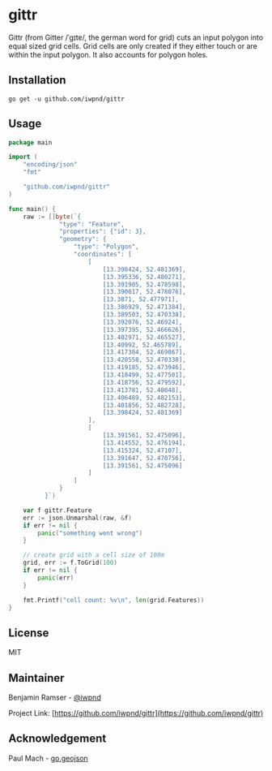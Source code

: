 # gittr

Gittr (from Gitter /ˈɡɪtɐ/, the german word for grid) cuts an input polygon into equal sized grid cells. Grid cells are only created
if they either touch or are within the input polygon. It also accounts for polygon holes.

## Installation

```
go get -u github.com/iwpnd/gittr
```

## Usage

```go
package main

import (
	"encoding/json"
	"fmt"

	"github.com/iwpnd/gittr"
)

func main() {
	raw := []byte(`{
              "type": "Feature",
              "properties": {"id": 3},
              "geometry": {
                  "type": "Polygon",
                  "coordinates": [
                      [
                          [13.398424, 52.481369],
                          [13.395336, 52.480271],
                          [13.391905, 52.478598],
                          [13.390017, 52.478076],
                          [13.3871, 52.477971],
                          [13.386929, 52.471384],
                          [13.389503, 52.470338],
                          [13.392076, 52.46924],
                          [13.397395, 52.466626],
                          [13.402971, 52.465527],
                          [13.40992, 52.465789],
                          [13.417384, 52.469867],
                          [13.420558, 52.470338],
                          [13.419185, 52.473946],
                          [13.418499, 52.477501],
                          [13.418756, 52.479592],
                          [13.413781, 52.48048],
                          [13.406489, 52.482153],
                          [13.401856, 52.482728],
                          [13.398424, 52.481369]
                      ],
                      [
                          [13.391561, 52.475096],
                          [13.414552, 52.476194],
                          [13.415324, 52.47107],
                          [13.391647, 52.470756],
                          [13.391561, 52.475096]
                      ]
                  ]
              }
          }`)

	var f gittr.Feature
	err := json.Unmarshal(raw, &f)
	if err != nil {
		panic("something went wrong")
	}

	// create grid with a cell size of 100m
	grid, err := f.ToGrid(100)
	if err != nil {
		panic(err)
	}

	fmt.Printf("cell count: %v\n", len(grid.Features))
}
```

## License

MIT

## Maintainer

Benjamin Ramser - [@iwpnd](https://github.com/iwpnd)

Project Link: [https://github.com/iwpnd/gittr](https://github.com/iwpnd/gittr)

## Acknowledgement

Paul Mach - [go.geojson](https://github.com/paulmach/go.geojson)
